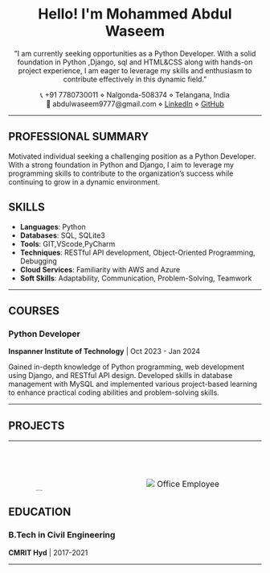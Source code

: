<h1 align="center">Hello! I'm Mohammed Abdul Waseem</h1>

<p align="center">
  "I am currently seeking opportunities as a Python Developer. With a solid foundation in Python ,Django, sql and HTML&CSS along with hands-on project experience, I am eager to leverage my skills and enthusiasm to contribute effectively in this dynamic field."
</p>

<p align="center">
  📞 +91 7780730011 ⋄ Nalgonda-508374 ⋄ Telangana, India <br>
  📧 abdulwaseem9777@gmail.com ⋄ <a href="https://www.linkedin.com/in/waseemabdul/">LinkedIn</a> ⋄ <a href="https://github.com/WaseemAbdulMa?tab=repositories">GitHub</a>
</p>

---

## PROFESSIONAL SUMMARY

Motivated individual seeking a challenging position as a Python Developer. With a strong foundation in Python and Django, I aim to leverage my programming skills to contribute to the organization’s success while continuing to grow in a dynamic environment.



## SKILLS

- **Languages**: Python
- **Databases**: SQL, SQLite3
- **Tools**: GIT,VScode,PyCharm
- **Techniques**: RESTful API development, Object-Oriented Programming, Debugging
- **Cloud Services**: Familiarity with AWS and Azure
- **Soft Skills**: Adaptability, Communication, Problem-Solving, Teamwork
---

## COURSES

### Python Developer
**Inspanner Institute of Technology** | Oct 2023 - Jan 2024

Gained in-depth knowledge of Python programming, web development using Django, and RESTful API design. Developed skills in database management with MySQL and implemented various project-based learning to enhance practical coding abilities and problem-solving skills.

---



## PROJECTS

<table style="height: 100px;">
  <tr>
    <td style="text-align: center; padding: 20px;">
      <div style="width: 150px; height: 150px; display: flex; justify-content: center; align-items: center;">
        <img src="https://miro.medium.com/v2/resize:fit:730/0*SEdGTbPR8hfkTWR2.jpg" alt="Portfolio" style="max-width: 100%; max-height: 100%;">
      </div>
      <h3><a href="https://abdulwaseem.online/">1. Portfolio</a></h3>
      <p style="font-size: smaller;">A personal website showcasing my projects, skills, and experiences in web development.</p>
      <p style="font-size: smaller;">Key Skills: Python, Django, HTML, CSS, JavaScript</p>
    </td>
    <td style="text-align: center; padding: 20px;">
      <div style="width: 150px; height: 150px; display: flex; justify-content: center; align-items: center;">
        <img src="https://img.freepik.com/free-vector/hiring-agency-candidates-job-interview_1262-18940.jpg?size=626&ext=jpg&ga=GA1.1.2008272138.1726790400&semt=ais_hybrid" alt="Office Employee Management" style="max-width: 100%; max-height: 100%;">
      </div>
      <h3><a href="#">2. Office Employee Management</a></h3>
      <p style="font-size: smaller;">An application for managing employee records, tasks, and monitoring performance.</p>
      <p style="font-size: smaller;">Key Skills: Python, Django, MySQL, RESTful APIs</p>
    </td>
  </tr>
  <tr>
    <td style="text-align: center; padding: 20px;">
      <div style="width: 150px; height: 150px; display: flex; justify-content: center; align-items: center;">
        <img src="https://www.shutterstock.com/image-photo/doctor-works-management-mechanism-medical-260nw-1549990442.jpg" alt="Hospital Management System" style="max-width: 100%; max-height: 100%;">
      </div>
      <h3><a href="#">3. Hospital Management System</a></h3>
      <p style="font-size: smaller;">A system for managing patient records, appointments, and medical history efficiently.</p>
      <p style="font-size: smaller;">Key Skills: Python, Django, MySQL, Data Management</p>
    </td>
  </tr>
</table>

## EDUCATION

### B.Tech in Civil Engineering
**CMRIT Hyd** | 2017-2021

---



